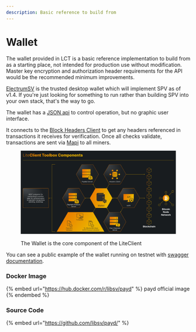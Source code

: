 ```yaml
---
description: Basic reference to build from
---
```


# Wallet

The wallet provided in LCT is a basic reference implementation to build from as a starting place, not intended for production use without modification. Master key encryption and authorization header requirements for the API would be the recommended minimum improvements.

[ElectrumSV](https://electrumsv.io/) is the trusted desktop wallet which will implement SPV as of v1.4. If you're just looking for something to run rather than building SPV into your own stack, that's the way to go.

The wallet has a [JSON api](usage.md) to control operation, but no graphic user interface.

It connects to the [Block Headers Client](../block-headers-client/) to get any headers referenced in transactions it receives for verification. Once all checks validate, transactions are sent via [Mapi](../../resources/mapi.md) to all miners.

<figure><img src="../../.gitbook/assets/LiteClient Toolbox Componentsv1.0.png" alt=""><figcaption><p>The Wallet is the core component of the LiteClient</p></figcaption></figure>

You can see a public example of the wallet running on testnet with [swagger documentation](https://faucet.bitcoinsv.io/payd/swagger/index.html).

### Docker Image

{% embed url="https://hub.docker.com/r/libsv/payd" %}
payd official image
{% endembed %}

### Source Code

{% embed url="https://github.com/libsv/payd/" %}
